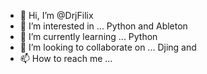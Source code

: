 - 👋 Hi, I’m @DrjFilix
- 👀 I’m interested in ... Python and Ableton 
- 🌱 I’m currently learning ... Python
- 💞️ I’m looking to collaborate on ... Djing and
- 📫 How to reach me ...

<!---
DrjFilix/DrjFilix is a ✨ special ✨ repository because its `README.md` (this file) appears on your GitHub profile.
You can click the Preview link to take a look at your changes.
--->
